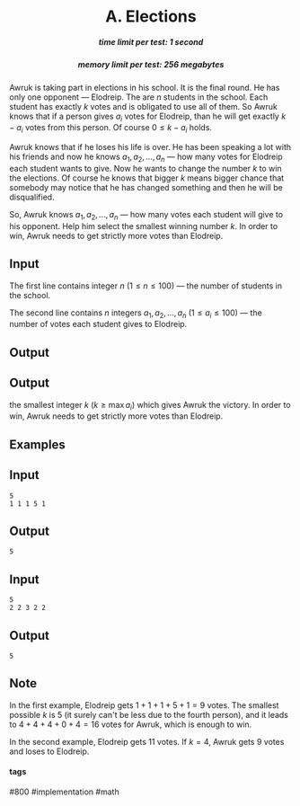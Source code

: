 <h1 style='text-align: center;'> A. Elections</h1>

<h5 style='text-align: center;'>time limit per test: 1 second</h5>
<h5 style='text-align: center;'>memory limit per test: 256 megabytes</h5>

Awruk is taking part in elections in his school. It is the final round. He has only one opponent — Elodreip. The are $n$ students in the school. Each student has exactly $k$ votes and is obligated to use all of them. So Awruk knows that if a person gives $a_i$ votes for Elodreip, than he will get exactly $k - a_i$ votes from this person. Of course $0 \le k - a_i$ holds.

Awruk knows that if he loses his life is over. He has been speaking a lot with his friends and now he knows $a_1, a_2, \dots, a_n$ — how many votes for Elodreip each student wants to give. Now he wants to change the number $k$ to win the elections. Of course he knows that bigger $k$ means bigger chance that somebody may notice that he has changed something and then he will be disqualified.

So, Awruk knows $a_1, a_2, \dots, a_n$ — how many votes each student will give to his opponent. Help him select the smallest winning number $k$. In order to win, Awruk needs to get strictly more votes than Elodreip.

## Input

The first line contains integer $n$ ($1 \le n \le 100$) — the number of students in the school.

The second line contains $n$ integers $a_1, a_2, \ldots, a_n$ ($1 \leq a_i \leq 100$) — the number of votes each student gives to Elodreip.

## Output

## Output

 the smallest integer $k$ ($k \ge \max a_i$) which gives Awruk the victory. In order to win, Awruk needs to get strictly more votes than Elodreip.

## Examples

## Input


```
5  
1 1 1 5 1  

```
## Output


```
5
```
## Input


```
5  
2 2 3 2 2  

```
## Output


```
5
```
## Note

In the first example, Elodreip gets $1 + 1 + 1 + 5 + 1 = 9$ votes. The smallest possible $k$ is $5$ (it surely can't be less due to the fourth person), and it leads to $4 + 4 + 4 + 0 + 4 = 16$ votes for Awruk, which is enough to win.

In the second example, Elodreip gets $11$ votes. If $k = 4$, Awruk gets $9$ votes and loses to Elodreip.



#### tags 

#800 #implementation #math 